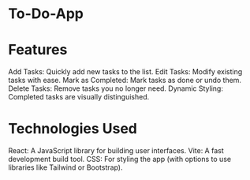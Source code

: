 # To-Do-App
 # Features

Add Tasks: Quickly add new tasks to the list.
Edit Tasks: Modify existing tasks with ease.
Mark as Completed: Mark tasks as done or undo them.
Delete Tasks: Remove tasks you no longer need.
Dynamic Styling: Completed tasks are visually distinguished.

#  Technologies Used

React: A JavaScript library for building user interfaces.
Vite: A fast development build tool.
CSS: For styling the app (with options to use libraries like Tailwind or Bootstrap).
